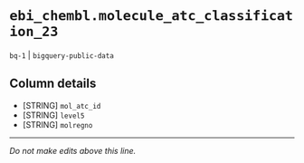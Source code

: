 # `ebi_chembl.molecule_atc_classification_23`
`bq-1` | `bigquery-public-data`

## Column details
* [STRING]    `mol_atc_id`
* [STRING]    `level5`
* [STRING]    `molregno`

-------------------------------------------------------------------------------
*Do not make edits above this line.*
